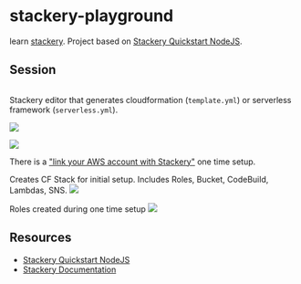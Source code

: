 # stackery-playground

learn [stackery](https://www.stackery.io).  Project based on [Stackery Quickstart NodeJS](https://docs.stackery.io/docs/quickstart/quickstart-nodejs/).

## Session

```sh

```

Stackery editor that generates cloudformation (`template.yml`) or serverless framework (`serverless.yml`).

![](https://www.evernote.com/l/AAFgto9OKTlMwKVUOV7Lhf2CztcnBgXKJ_MB/image.png)

![](https://www.evernote.com/l/AAFgto9OKTlMwKVUOV7Lhf2CztcnBgXKJ_MB/image.png)

There is a ["link your AWS account with Stackery"](https://docs.stackery.io/docs/using-stackery/security-permissions-and-controls/) one time setup.

Creates CF Stack for initial setup.  Includes Roles, Bucket, CodeBuild, Lambdas, SNS.
![](https://www.evernote.com/l/AAF1h3yovr1McrljVXDcmL0UbeDZ91r_Do0B/image.png)

Roles created during one time setup
![](https://www.evernote.com/l/AAEqUjVG_31HLZX63acjnPe3Xs7L4BYbn_AB/image.png)

## Resources

* [Stackery Quickstart NodeJS](https://docs.stackery.io/docs/quickstart/quickstart-nodejs/)
* [Stackery Documentation](https://docs.stackery.io)